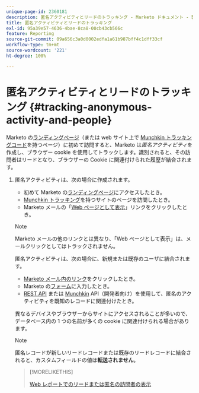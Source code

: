 ```yaml
---
unique-page-id: 2360181
description: 匿名アクティビティとリードのトラッキング - Marketo ドキュメント - 製品ドキュメント
title: 匿名アクティビティとリードのトラッキング
exl-id: 95a39e57-4636-4bae-8ca8-00cb43cb566c
feature: Reporting
source-git-commit: 09a656c3a0d0002edfa1a61b987bff4c1dff33cf
workflow-type: tm+mt
source-wordcount: '221'
ht-degree: 100%

---
```


# 匿名アクティビティとリードのトラッキング {#tracking-anonymous-activity-and-people}

Marketo の[ランディングページ](/help/marketo/product-docs/demand-generation/landing-pages/free-form-landing-pages/create-a-free-form-landing-page.md)（または web サイト上で [Munchkin トラッキングコード](/help/marketo/product-docs/administration/additional-integrations/add-munchkin-tracking-code-to-your-website.md)を持つページ）に初めて訪問すると、Marketo は&#x200B;_匿名アクティビティ_&#x200B;を作成し、ブラウザー cookie を使用してトラックします。識別されると、その訪問者はリードとなり、ブラウザーの Cookie に関連付けられた履歴が結合されます。

1. 匿名アクティビティは、次の場合に作成されます。

   * 初めて Marketo の[ランディングページ](/help/marketo/product-docs/demand-generation/landing-pages/free-form-landing-pages/create-a-free-form-landing-page.md)にアクセスしたとき。
   * [Munchkin トラッキング](/help/marketo/product-docs/administration/additional-integrations/add-munchkin-tracking-code-to-your-website.md)を持つサイトのページを訪問したとき。
   * Marketo メールの「[Web ページとして表示](/help/marketo/product-docs/email-marketing/general/functions-in-the-editor/add-a-view-as-web-page-link-to-an-email.md)」リンクをクリックしたとき。

   >[!NOTE]
   >
   >Marketo メールの他のリンクとは異なり、「Web ページとして表示」は、メールクリックとしてはトラックされません。

   匿名アクティビティは、次の場合に、新規または既存のユーザに結合されます。

   * [Marketo メール内のリンク](/help/marketo/product-docs/email-marketing/general/using-tokens/add-tokens-to-an-email-link.md)をクリックしたとき。
   * Marketo の[フォーム](/help/marketo/product-docs/demand-generation/forms/creating-a-form/create-a-form.md)に入力したとき。
   * [REST API](https://experienceleague.adobe.com/ja/docs/marketo-developer/marketo/rest/lead-database/leads) または [Munchkin](https://experienceleague.adobe.com/ja/docs/marketo-developer/marketo/javascriptapi/leadtracking/lead-tracking) API（開発者向け）を使用して、匿名のアクティビティを既知のレコードに関連付けたとき。

   異なるデバイスやブラウザーからサイトにアクセスされることが多いので、データベース内の 1 つの名前が多くの cookie に関連付けられる場合があります。

   >[!NOTE]
   >
   >匿名レコードが新しいリードレコードまたは既存のリードレコードに結合されると、カスタムフィールドの値は&#x200B;**転送されません**。

   >[!MORELIKETHIS]
   >
   >[Web レポートでのリードまたは匿名の訪問者の表示](/help/marketo/product-docs/reporting/basic-reporting/report-activity/display-people-or-anonymous-visitors-in-web-reports.md)
